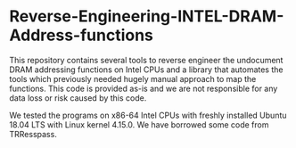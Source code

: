 # Reverse-Engineering-INTEL-DRAM-Address-functions

This repository contains several tools to reverse engineer the undocument DRAM addressing functions on Intel CPUs and a library that automates the tools which previously needed hugely manual approach to map the functions. This code is provided as-is and we are not responsible for any data loss or risk caused by this code.

We tested the programs on x86-64 Intel CPUs with freshly installed Ubuntu 18.04 LTS with Linux kernel 4.15.0. We have borrowed some code from TRResspass.

